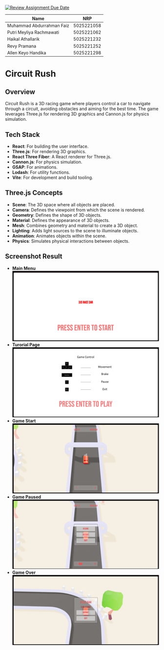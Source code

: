 [![Review Assignment Due Date](https://classroom.github.com/assets/deadline-readme-button-22041afd0340ce965d47ae6ef1cefeee28c7c493a6346c4f15d667ab976d596c.svg)](https://classroom.github.com/a/ZUtYscbQ)

| Name                      | NRP        |
| --------------------------|------------|
| Muhammad Abdurrahman Faiz | 5025221058 |
| Putri Meyliya Rachmawati  | 5025221062 |
| Haikal Athallarik         | 5025221232 |
| Revy Pramana              | 5025221252 |
| Allen Keyo Handika        | 5025221298 |

# Circuit Rush

## Overview
Circuit Rush is a 3D racing game where players control a car to navigate through a circuit, avoiding obstacles and aiming for the best time. The game leverages Three.js for rendering 3D graphics and Cannon.js for physics simulation.

## Tech Stack
- **React**: For building the user interface.
- **Three.js**: For rendering 3D graphics.
- **React Three Fiber**: A React renderer for Three.js.
- **Cannon.js**: For physics simulation.
- **GSAP**: For animations.
- **Lodash**: For utility functions.
- **Vite**: For development and build tooling.

## Three.js Concepts
- **Scene**: The 3D space where all objects are placed.
- **Camera**: Defines the viewpoint from which the scene is rendered.
- **Geometry**: Defines the shape of 3D objects.
- **Material**: Defines the appearance of 3D objects.
- **Mesh**: Combines geometry and material to create a 3D object.
- **Lighting**: Adds light sources to the scene to illuminate objects.
- **Animation**: Animates objects within the scene.
- **Physics**: Simulates physical interactions between objects.

## Screenshot Result
- **Main Menu**
    ![alt text](<img/Screenshot 2024-12-09 093258.png>)
- **Turorial Page**
![alt text](<img/Screenshot 2024-12-09 093307.png>)
- **Game Start**
![alt text](<img/Screenshot 2024-12-09 093320.png>)
- **Game Paused**
![alt text](<img/Screenshot 2024-12-09 093437.png>)
- **Game Over**
![alt text](<img/Screenshot 2024-12-09 093557.png>)